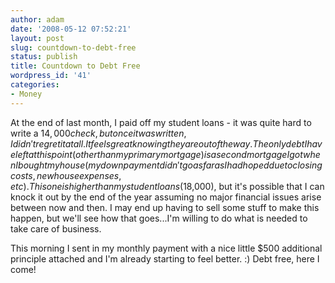 ```yaml
---
author: adam
date: '2008-05-12 07:52:21'
layout: post
slug: countdown-to-debt-free
status: publish
title: Countdown to Debt Free
wordpress_id: '41'
categories:
- Money
---
```


At the end of last month, I paid off my student loans - it was quite hard to
write a $14,000 check, but once it was written, I didn't regret it at all. It
feels great knowing they are out of the way. The only debt I have left at this
point (other than my primary mortgage) is a second mortgage I got when I
bought my house (my down payment didn't go as far as I had hoped due to
closing costs, new house expenses, etc). This one is higher than my student
loans ($18,000), but it's possible that I can knock it out by the end of the
year assuming no major financial issues arise between now and then. I may end
up having to sell some stuff to make this happen, but we'll see how that
goes...I'm willing to do what is needed to take care of business.

This morning I sent in my monthly payment with a nice little $500 additional
principle attached and I'm already starting to feel better. :) Debt free, here
I come!

